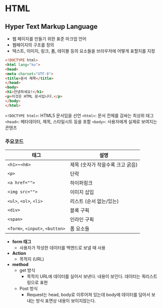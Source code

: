# HTML
## Hyper Text Markup Language
- 웹 페이지를 만들기 위한 표준 마크업 언어
- 웹페이지의 구조를 정의
- 텍스트, 이미지, 링크, 폼, 테이블 등의 요소들을 브라우저에 어떻게
    표할지를 지정

```html
<!DOCTYPE html>
<html lang="ko">
<head>
<meta charset="UTF-8">
<title>문서 제목</title>
</head>
<body>
<h1>안녕하세요!</h1>
<p>이것은 HTML 문서입니다.</p>
</body>
</html>
```

`<!DOCTYPE html>`: HTML5 문서임을 선언
`<html>`: 문서 전체를 감싸는 최상위 태그
`<head>`: 메타데이터, 제목, 스타일시트 등을 포함
`<body>`: 사용자에게 실제로 보여지는 콘텐츠

### 주요코드
| 태그 | 설명 |
| --- | --- |
| `<h1>`~`<h6>` | 제목 (숫자가 작을수록 크고 굵음) |
| `<p>` | 단락 |
| `<a href="">` | 하이퍼링크 |
| `<img src="">` | 이미지 삽입 |
| `<ul>`, `<ol>`, `<li>` | 리스트 (순서 없는/있는) |
| `<div>` | 블록 구획 |
| `<span>` | 인라인 구획 |
| `<form>`, `<input>`, `<button>` | 폼 요소들 |

- **form 태그**
    - 사용자가 작성한 데이터를 백엔드로 보낼 때 사용
- **Action**
    - 목적지 (URL)
- **method**
    - get 방식
        - 목적지 URL에 데이터를 실어서 보낸다.
    내용이 보인다.
    데이터는 쿼리스트링으로 표현
    - Post 방식
        - Request는 head, body로 이루어져 있는데 body에 데이터를 담아서 보내는 방식
      표면상 내용이 보이지않는다.

